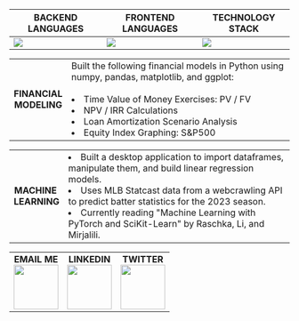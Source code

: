 | BACKEND LANGUAGES                                                  | FRONTEND LANGUAGES                                                | TECHNOLOGY STACK                                                                                        |
| -----------------------------------------------------------------  | ----------------------------------------------------------------  | ------------------------------------------------------------------------------------------------------  |
| <img src="https://skillicons.dev/icons?i=python,java,cpp,cs,c" />  | <img src="https://skillicons.dev/icons?i=html,css,js,jquery" />   | <img src="https://skillicons.dev/icons?i=sqlite,git,kubernetes,docker,django,unity,jenkins,pytorch" />  |

<table align=center>
  <tr>
    <td align=center>
      <b>FINANCIAL<br>MODELING</b>
    </td>
    <td>
      Built the following financial models in Python using numpy, pandas, matplotlib, and ggplot: &nbsp;&nbsp;&nbsp;&nbsp;&nbsp;&nbsp;&nbsp;&nbsp;&nbsp;&nbsp;&nbsp;&nbsp;&nbsp;&nbsp;&nbsp;&nbsp;&nbsp;&nbsp;&nbsp;&nbsp;&nbsp;&nbsp;&nbsp;&nbsp;&nbsp;&nbsp;&nbsp;&nbsp;&nbsp;&nbsp;&nbsp;<br>
      <li>Time Value of Money Exercises: PV / FV<br>
      <li>NPV / IRR Calculations<br>
      <li>Loan Amortization Scenario Analysis<br>
      <li>Equity Index Graphing: S&P500<br>
    </td>
  </tr>
</table>

<table align=center>
  <tr>
    <td align=center>
      <b>MACHINE&nbsp;<br>LEARNING</b>
    </td>
    <td>
      <li>Built a desktop application to import dataframes, manipulate them, and build linear regression models. &nbsp;&nbsp;&nbsp;&nbsp;&nbsp;&nbsp;&nbsp;&nbsp;<br>
      <li>Uses MLB Statcast data from a webcrawling API to predict batter statistics for the 2023 season.
      <li>Currently reading "Machine Learning with PyTorch and SciKit-Learn" by Raschka, Li, and Mirjalili.
    </td>
  </tr>
</table>

<table align=center>
    <tr>
      <td align=center>
        <b>EMAIL ME</b><br>
        <a href="mailto:JosephFrancisRe@gmail.com" target="_blank" rel="noopener noreferrer"><img src='https://svgshare.com/i/qtW.svg' width="80" height="80" /></a>
      </td>
      <td align=center>
        <b>LINKEDIN</b><br>
        <a href="https://www.linkedin.com/in/joseph-re/" target="_blank" rel="noopener noreferrer"><img src="https://skillicons.dev/icons?i=linkedin" width="80" height="80" /></a>
      </td>
      <td align=center>
        <b>TWITTER</b><br>
        <a href="https://twitter.com/josephfrancisre" target="_blank" rel="noopener noreferrer"><img src="https://skillicons.dev/icons?i=twitter" width="80" height="80" /></a>
      </td>
    </tr>
</table>
